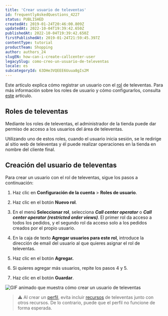 ```yaml
---
title: 'Crear usuario de televentas'
id: frequentlyAskedQuestions_4227
status: PUBLISHED
createdAt: 2019-01-24T20:46:00.809Z
updatedAt: 2022-10-04T19:39:42.650Z
publishedAt: 2022-10-04T19:39:42.650Z
firstPublishedAt: 2019-01-24T21:59:45.397Z
contentType: tutorial
productTeam: Shopping
author: authors_24
slugEN: how-can-i-create-callcenter-user
legacySlug: como-creo-un-usuario-de-televentas
locale: es
subcategoryId: 63DHe3VQEEE6Uuua8gIs2M
---
```


Este artículo explica cómo registrar un usuario con el [rol](https://help.vtex.com/es/tutorial/perfis-de-acesso--7HKK5Uau2H6wxE1rH5oRbc) de televentas. Para más información sobre los roles de usuario y cómo configurarlos, consulta [este](https://help.vtex.com/es/tutorial/perfis-de-acesso--7HKK5Uau2H6wxE1rH5oRbc) artículo.

## Roles de televentas

Mediante los roles de televentas, el administrador de la tienda puede dar permiso de acceso a los usuarios del área de televentas.

Utilizando uno de estos roles, cuando el usuario inicia sesión, se le redirige al sitio web de televentas y él puede realizar operaciones en la tienda en nombre del cliente final.

## Creación del usuario de televentas

Para crear un usuario con el rol de televentas, sigue los pasos a continuación:

1. Haz clic en **Configuración de la cuenta** > **Roles de usuario**.

2. Haz clic en el botón **Nuevo rol**.

3. En el menú **Seleccionar rol**, selecciona **_Call center operator_** o **_Call center operator (restricted order views)_**. El primer rol da acceso a todos los pedidos, y el segundo rol da acceso solo a los pedidos creados por el propio usuario.

4. En la caja de texto **Agregar usuarios para este rol**, introduce la dirección de email del usuario al que quieres asignar el rol de televentas.

5. Haz clic en el botón **Agregar.**

6. Si quieres agregar más usuarios, repite los pasos 4 y 5.

7. Haz clic en el botón **Guardar**.

![GIF animado que muestra cómo crear un usuario de televentas](https://raw.githubusercontent.com/vtexdocs/help-center-content/refs/heads/main/docs/es/tutorials/gesti%C3%B3n-de-la-cuenta/usuarios/como-creo-un-usuario-de-televentas_1.gif)

> ⚠️ Al crear un [perfil](https://help.vtex.com/pt/tutorial/roles--7HKK5Uau2H6wxE1rH5oRbc#), evita incluir [recursos](https://help.vtex.com/pt/tutorial/license-manager-resources--3q6ztrC8YynQf6rdc6euk3#) de televentas junto con otros recursos. De lo contrario, puede que el perfil no funcione de forma esperada.

